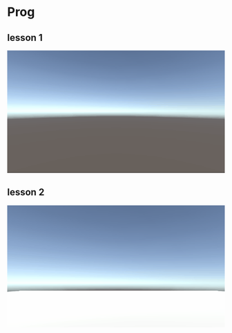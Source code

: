 # Prog 

## lesson 1

![Opdracht1.gif](https://github.com/Entropire/Prog/blob/main/GIfs/Opdracht1.gif)

## lesson 2

![Opdracht2.gif](https://github.com/Entropire/Prog/blob/main/GIfs/Opdracht2.gif)

